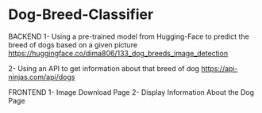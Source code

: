 # Dog-Breed-Classifier


BACKEND
1- Using a pre-trained model from Hugging-Face to predict the breed of dogs based on a given picture
https://huggingface.co/dima806/133_dog_breeds_image_detection

2- Using an API to get information about that breed of dog
https://api-ninjas.com/api/dogs


FRONTEND
1- Image Download Page
2- Display Information About the Dog Page
